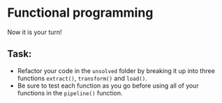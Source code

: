 # Functional programming 

Now it is your turn! 


## Task:
- Refactor your code in the `unsolved` folder by breaking it up into three functions `extract()`, `transform()` and `load()`. 
- Be sure to test each function as you go before using all of your functions in the `pipeline()` function. 


